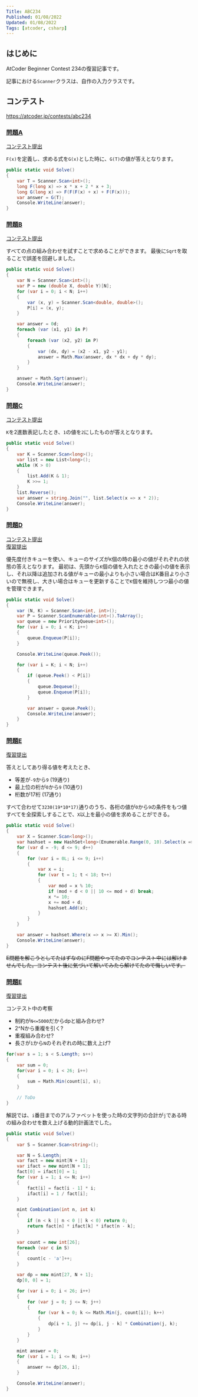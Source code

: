 ```yaml
---
Title: ABC234
Published: 01/08/2022
Updated: 01/08/2022
Tags: [atcoder, csharp]
---
```


## はじめに

AtCoder Beginner Contest 234の復習記事です。

記事における`Scanner`クラスは、自作の入力クラスです。

## コンテスト

<https://atcoder.jp/contests/abc234>

### [問題A](https://atcoder.jp/contests/abc234/tasks/abc234_a)

[コンテスト提出](https://atcoder.jp/contests/abc234/submissions/28380748)

`F(x)`を定義し、求める式を`G(x)`とした時に、`G(T)`の値が答えとなります。

```csharp
public static void Solve()
{
    var T = Scanner.Scan<int>();
    long F(long x) => x * x + 2 * x + 3;
    long G(long x) => F(F(F(x) + x) + F(F(x)));
    var answer = G(T);
    Console.WriteLine(answer);
}
```

### [問題B](https://atcoder.jp/contests/abc234/tasks/abc234_b)

[コンテスト提出](https://atcoder.jp/contests/abc234/submissions/28384115)

すべての点の組み合わせを試すことで求めることができます。
最後に`Sqrt`を取ることで誤差を回避しました。

```csharp
public static void Solve()
{
    var N = Scanner.Scan<int>();
    var P = new (double X, double Y)[N];
    for (var i = 0; i < N; i++)
    {
        var (x, y) = Scanner.Scan<double, double>();
        P[i] = (x, y);
    }

    var answer = 0d;
    foreach (var (x1, y1) in P)
    {
        foreach (var (x2, y2) in P)
        {
            var (dx, dy) = (x2 - x1, y2 - y1);
            answer = Math.Max(answer, dx * dx + dy * dy);
        }
    }

    answer = Math.Sqrt(answer);
    Console.WriteLine(answer);
}
```

### [問題C](https://atcoder.jp/contests/abc234/tasks/abc234_c)

[コンテスト提出](https://atcoder.jp/contests/abc234/submissions/28387201)

`K`を2進数表記したとき、`1`の値を`2`にしたものが答えとなります。

```csharp
public static void Solve()
{
    var K = Scanner.Scan<long>();
    var list = new List<long>();
    while (K > 0)
    {
        list.Add(K & 1);
        K >>= 1;
    }
    list.Reverse();
    var answer = string.Join("", list.Select(x => x * 2));
    Console.WriteLine(answer);
}
```

### [問題D](https://atcoder.jp/contests/abc234/tasks/abc234_d)

[コンテスト提出](https://atcoder.jp/contests/abc234/submissions/28404691)  
[復習提出](https://atcoder.jp/contests/abc234/submissions/28418529)

優先度付きキューを使い、キューのサイズが`K`個の時の最小の値がそれぞれの状態の答えとなります。
最初は、先頭から`K`個の値を入れたときの最小の値を表示し、それ以降は追加される値がキューの最小よりも小さい場合はK番目より小さいので無視し、大きい場合はキューを更新することで`K`個を維持しつつ最小の値を管理できます。

```csharp
public static void Solve()
{
    var (N, K) = Scanner.Scan<int, int>();
    var P = Scanner.ScanEnumerable<int>().ToArray();
    var queue = new PriorityQueue<int>();
    for (var i = 0; i < K; i++)
    {
        queue.Enqueue(P[i]);
    }

    Console.WriteLine(queue.Peek());

    for (var i = K; i < N; i++)
    {
        if (queue.Peek() < P[i])
        {
            queue.Dequeue();
            queue.Enqueue(P[i]);
        }

        var answer = queue.Peek();
        Console.WriteLine(answer);
    }
}
```

### [問題E](https://atcoder.jp/contests/abc234/tasks/abc234_e)

[復習提出](https://atcoder.jp/contests/abc234/submissions/284197124)

答えとしてあり得る値を考えたとき、

- 等差が`-9`から`9` (19通り)
- 最上位の桁が`0`から`9` (10通り)
- 桁数が17桁 (17通り)

すべて合わせて`3230(19*10*17)`通りのうち、各桁の値が`0`から`9`の条件をもつ値すべてを全探索しすることで、`X`以上を最小の値を求めることができる。

```csharp
public static void Solve()
{
    var X = Scanner.Scan<long>();
    var hashset = new HashSet<long>(Enumerable.Range(0, 10).Select(x => (long)x));
    for (var d = -9; d <= 9; d++)
    {
        for (var i = 0L; i <= 9; i++)
        {
            var x = i;
            for (var t = 1; t < 18; t++)
            {
                var mod = x % 10;
                if (mod + d < 0 || 10 <= mod + d) break;
                x *= 10;
                x += mod + d;
                hashset.Add(x);
            }
        }
    }

    var answer = hashset.Where(x => x >= X).Min();
    Console.WriteLine(answer);
}
```

~~E問題を解こうとしてたはずなのにF問題やってたのでコンテスト中には解けませんでした。コンテスト後に気づいて解いてみたら解けてたので悔しいです。~~

### [問題E](https://atcoder.jp/contests/abc234/tasks/abc234_f)

[復習提出](https://atcoder.jp/contests/abc234/submissions/28417399)

コンテスト中の考察

- 制約が`N<=5000`だからdpと組み合わせ?
- 2^Nから重複を引く?
- 重複組み合わせ?
- 長さが`1`から`N`のそれぞれの時に数え上げ?

```csharp
for(var s = 1; s < S.Length; s++)
{
    var sum = 0;
    for(var i = 0; i < 26; i++)
    {
        sum = Math.Min(count[i], s);
    }

    // ToDo
}
```

解説では、`i`番目までのアルファベットを使った時の文字列の合計が`j`である時の組み合わせを数え上げる動的計画法でした。

```csharp
public static void Solve()
{
    var S = Scanner.Scan<string>();

    var N = S.Length;
    var fact = new mint[N + 1];
    var ifact = new mint[N + 1];
    fact[0] = ifact[0] = 1;
    for (var i = 1; i <= N; i++)
    {
        fact[i] = fact[i - 1] * i;
        ifact[i] = 1 / fact[i];
    }

    mint Combination(int n, int k)
    {
        if (n < k || n < 0 || k < 0) return 0;
        return fact[n] * ifact[k] * ifact[n - k];
    }

    var count = new int[26];
    foreach (var c in S)
    {
        count[c - 'a']++;
    }

    var dp = new mint[27, N + 1];
    dp[0, 0] = 1;

    for (var i = 0; i < 26; i++)
    {
        for (var j = 0; j <= N; j++)
        {
            for (var k = 0; k <= Math.Min(j, count[i]); k++)
            {
                dp[i + 1, j] += dp[i, j - k] * Combination(j, k);
            }
        }
    }

    mint answer = 0;
    for (var i = 1; i <= N; i++)
    {
        answer += dp[26, i];
    }

    Console.WriteLine(answer);
}
```
